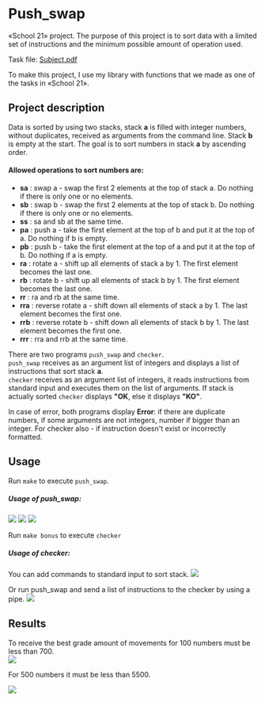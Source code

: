 # Push_swap
«School 21» project. The purpose of this project is to sort data with a limited set of instructions and the minimum possible amount of operation used.

Task file: [Subject.pdf](https://github.com/Ollietani/Push_swap_21_school/blob/master/Subject.pdf)

To make this project, I use my library with functions that we made as one of the tasks in «School 21».

## Project description

Data is sorted by using two stacks, stack **a** is filled with integer numbers, without duplicates, received as arguments from the command line.
Stack **b** is empty at the start.
The goal is to sort numbers in stack **a** by ascending order.

#### Allowed operations to sort numbers are:

- **sa** : swap a - swap the first 2 elements at the top of stack a. Do nothing if there
is only one or no elements.  
- **sb** : swap b - swap the first 2 elements at the top of stack b. Do nothing if there
is only one or no elements.  
- **ss** : sa and sb at the same time.  
- **pa** : push a - take the first element at the top of b and put it at the top of a. Do
nothing if b is empty.  
- **pb** : push b - take the first element at the top of a and put it at the top of b. Do
nothing if a is empty.  
- **ra** : rotate a - shift up all elements of stack a by 1. The first element becomes
the last one.  
- **rb** : rotate b - shift up all elements of stack b by 1. The first element becomes
the last one.  
- **rr** : ra and rb at the same time.  
- **rra** : reverse rotate a - shift down all elements of stack a by 1. The last element
becomes the first one.
- **rrb** : reverse rotate b - shift down all elements of stack b by 1. The last element
becomes the first one.
- **rrr** : rra and rrb at the same time.

There are two programs `push_swap` and `checker`.  
`push_swap` receives as an argument list of integers and displays a list of instructions that sort stack **a**.  
`checker` receives as an argument list of integers, it reads instructions from standard input and executes them on the list of arguments. If stack is actually sorted `checker` displays **"OK**, else it displays **"KO"**.

In case of error, both programs display **Error**: if there are duplicate numbers, if some arguments are not integers, number if bigger than an integer. For checker also - if instruction doesn't exist or incorrectly formatted.

## Usage

Run `make` to execute `push_swap`.  

##### Usage of push_swap:
![](https://github.com/Ollietani/Push_swap_21_school/blob/master/images/Screen%20Shot%202021-10-07%20at%203.03.09%20PM.png)
![](https://github.com/Ollietani/Push_swap_21_school/blob/master/images/Screen%20Shot%202021-10-07%20at%203.04.33%20PM.png)
![](https://github.com/Ollietani/Push_swap_21_school/blob/master/images/Screen%20Shot%202021-10-07%20at%203.05.12%20PM.png)

Run `make bonus` to execute `checker`

##### Usage of checker:  
You can add commands to standard input to sort stack.
![](https://github.com/Ollietani/Push_swap_21_school/blob/master/images/Screen%20Shot%202021-10-07%20at%203.56.57%20PM.png)

Or run push_swap and send a list of instructions to the checker by using a pipe.
![](https://github.com/Ollietani/Push_swap_21_school/blob/master/images/Screen%20Shot%202021-10-07%20at%203.53.37%20PM.png)

## Results

To receive the best grade amount of movements for 100 numbers must be less than 700.  
![](https://github.com/Ollietani/Push_swap_21_school/blob/master/images/Screen%20Shot%202021-10-07%20at%203.09.26%20PM.png)

For 500 numbers it must be less than 5500.

![](https://github.com/Ollietani/Push_swap_21_school/blob/master/images/Screen%20Shot%202021-10-07%20at%203.09.53%20PM.png)
